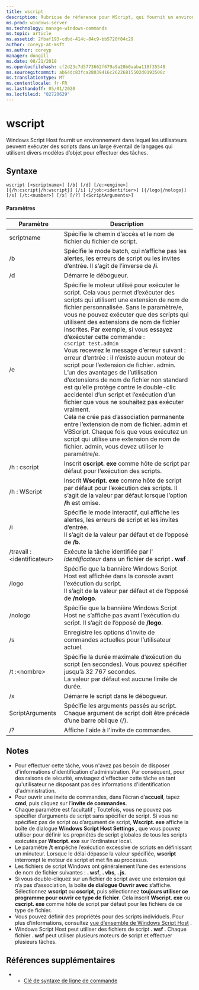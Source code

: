 ```yaml
---
title: wscript
description: Rubrique de référence pour WScript, qui fournit un environnement dans lequel les utilisateurs peuvent exécuter des scripts dans différents langages utilisant divers modèles d’objet pour effectuer des tâches.
ms.prod: windows-server
ms.technology: manage-windows-commands
ms.topic: article
ms.assetid: 2fbaf193-cdbd-414c-84c9-bb5720f84c29
author: coreyp-at-msft
ms.author: coreyp
manager: dongill
ms.date: 08/21/2018
ms.openlocfilehash: cf2d23c7d5773662f679a9a20b0aaba118f35548
ms.sourcegitcommit: ab64dc83fca28039416c26226815502d0193500c
ms.translationtype: MT
ms.contentlocale: fr-FR
ms.lasthandoff: 05/01/2020
ms.locfileid: "82720629"
---
```

# <a name="wscript"></a>wscript



Windows Script Host fournit un environnement dans lequel les utilisateurs peuvent exécuter des scripts dans un large éventail de langages qui utilisent divers modèles d’objet pour effectuer des tâches.

## <a name="syntax"></a>Syntaxe

```
wscript [<scriptname>] [/b] [/d] [/e:<engine>] [{/h:cscript|/h:wscript}] [/i] [/job:<identifier>] [{/logo|/nologo}] [/s] [/t:<number>] [/x] [/?] [<ScriptArguments>]
```

#### <a name="parameters"></a>Paramètres

|Paramètre|Description|
|---------|-----------|
|scriptname|Spécifie le chemin d’accès et le nom de fichier du fichier de script.|
|/b|Spécifie le mode batch, qui n’affiche pas les alertes, les erreurs de script ou les invites d’entrée. Il s’agit de l’inverse de **/i**.|
|/d|Démarre le débogueur.|
|/e|Spécifie le moteur utilisé pour exécuter le script. Cela vous permet d’exécuter des scripts qui utilisent une extension de nom de fichier personnalisée. Sans le paramètre/e, vous ne pouvez exécuter que des scripts qui utilisent des extensions de nom de fichier inscrites. Par exemple, si vous essayez d’exécuter cette commande :<br>```cscript test.admin```<br>Vous recevrez le message d’erreur suivant : erreur d’entrée : il n’existe aucun moteur de script pour l’extension de fichier. admin.<br>L’un des avantages de l’utilisation d’extensions de nom de fichier non standard est qu’elle protège contre le double-clic accidentel d’un script et l’exécution d’un fichier que vous ne souhaitez pas exécuter vraiment. <br>Cela ne crée pas d’association permanente entre l’extension de nom de fichier. admin et VBScript. Chaque fois que vous exécutez un script qui utilise une extension de nom de fichier. admin, vous devez utiliser le paramètre/e.|
|/h : cscript|Inscrit **cscript. exe** comme hôte de script par défaut pour l’exécution des scripts.|
|/h : WScript|Inscrit **Wscript. exe** comme hôte de script par défaut pour l’exécution des scripts. Il s’agit de la valeur par défaut lorsque l’option **/h** est omise.|
|/i|Spécifie le mode interactif, qui affiche les alertes, les erreurs de script et les invites d’entrée.</br>Il s’agit de la valeur par défaut et de l’opposé de **/b**.|
|/travail :\<identificateur>|Exécute la tâche identifiée par l' *identificateur* dans un fichier de script **. wsf** .|
|/logo|Spécifie que la bannière Windows Script Host est affichée dans la console avant l’exécution du script.</br>Il s’agit de la valeur par défaut et de l’opposé de **/nologo**.|
|/nologo|Spécifie que la bannière Windows Script Host ne s’affiche pas avant l’exécution du script. Il s’agit de l’opposé de **/logo**.|
|/s|Enregistre les options d’invite de commandes actuelles pour l’utilisateur actuel.|
|/t :\<nombre>|Spécifie la durée maximale d’exécution du script (en secondes). Vous pouvez spécifier jusqu’à 32 767 secondes.</br>La valeur par défaut est aucune limite de durée.|
|/x|Démarre le script dans le débogueur.|
|ScriptArguments|Spécifie les arguments passés au script. Chaque argument de script doit être précédé d’une barre oblique (/).|
|/?|Affiche l'aide à l'invite de commandes.|

## <a name="remarks"></a>Notes 

-   Pour effectuer cette tâche, vous n'avez pas besoin de disposer d'informations d'identification d'administration. Par conséquent, pour des raisons de sécurité, envisagez d'effectuer cette tâche en tant qu'utilisateur ne disposant pas des informations d'identification d'administration.
-   Pour ouvrir une invite de commandes, dans l’écran d’**accueil**, tapez **cmd**, puis cliquez sur l’**invite de commandes**.
-   Chaque paramètre est facultatif ; Toutefois, vous ne pouvez pas spécifier d’arguments de script sans spécifier de script. Si vous ne spécifiez pas de script ou d’argument de script, **Wscript. exe** affiche la boîte de dialogue **Windows Script Host Settings** , que vous pouvez utiliser pour définir les propriétés de script globales de tous les scripts exécutés par **Wscript. exe** sur l’ordinateur local.
-   Le paramètre **/t** empêche l’exécution excessive de scripts en définissant un minuteur. Lorsque le délai dépasse la valeur spécifiée, **wscript** interrompt le moteur de script et met fin au processus.
-   Les fichiers de script Windows ont généralement l’une des extensions de nom de fichier suivantes : **. wsf**, **. vbs**, **. js**.
-   Si vous double-cliquez sur un fichier de script avec une extension qui n’a pas d’association, la boîte **de dialogue Ouvrir avec** s’affiche. Sélectionnez **wscript** ou **cscript**, puis sélectionnez **toujours utiliser ce programme pour ouvrir ce type de fichier**. Cela inscrit **Wscript. exe** ou **cscript. exe** comme hôte de script par défaut pour les fichiers de ce type de fichier.
-   Vous pouvez définir des propriétés pour des scripts individuels. Pour plus d’informations, consultez [vue d’ensemble de Windows Script Host](https://technet.microsoft.com/library/cc738350(v=ws.10).aspx) .
-   Windows Script Host peut utiliser des fichiers de script **. wsf** . Chaque fichier **. wsf** peut utiliser plusieurs moteurs de script et effectuer plusieurs tâches.

## <a name="additional-references"></a>Références supplémentaires

-   - [Clé de syntaxe de ligne de commande](command-line-syntax-key.md)
